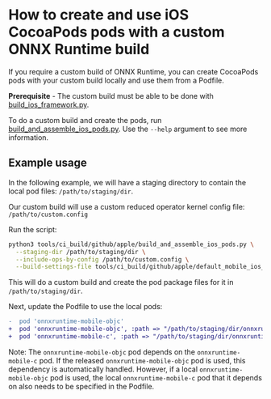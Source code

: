 # How to create and use iOS CocoaPods pods with a custom ONNX Runtime build

If you require a custom build of ONNX Runtime, you can create CocoaPods pods with your custom build locally and use them from a Podfile.

**Prerequisite** - The custom build must be able to be done with [build_ios_framework.py](./build_ios_framework.py).

To do a custom build and create the pods, run [build_and_assemble_ios_pods.py](./build_and_assemble_ios_pods.py).
Use the `--help` argument to see more information.

## Example usage

In the following example, we will have a staging directory to contain the local pod files: `/path/to/staging/dir`.

Our custom build will use a custom reduced operator kernel config file: `/path/to/custom.config`

Run the script:
```bash
python3 tools/ci_build/github/apple/build_and_assemble_ios_pods.py \
  --staging-dir /path/to/staging/dir \
  --include-ops-by-config /path/to/custom.config \
  --build-settings-file tools/ci_build/github/apple/default_mobile_ios_framework_build_settings.json
```

This will do a custom build and create the pod package files for it in `/path/to/staging/dir`.

Next, update the Podfile to use the local pods:
```diff
-  pod 'onnxruntime-mobile-objc'
+  pod 'onnxruntime-mobile-objc', :path => "/path/to/staging/dir/onnxruntime-mobile-objc"
+  pod 'onnxruntime-mobile-c', :path => "/path/to/staging/dir/onnxruntime-mobile-c"
```

Note:
The `onnxruntime-mobile-objc` pod depends on the `onnxruntime-mobile-c` pod.
If the released `onnxruntime-mobile-objc` pod is used, this dependency is automatically handled.
However, if a local `onnxruntime-mobile-objc` pod is used, the local `onnxruntime-mobile-c` pod that it depends on also needs to be specified in the Podfile.
